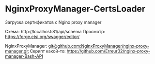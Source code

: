# NginxProxyManager-CertsLoader
Загрузка сертификатов с Nginx proxy manager


Схема: http://localhost:81/api/schema
Просмотр: https://forge.etsi.org/swagger/editor/

NginxProxyManager: [git@github.com:NginxProxyManager/nginx-proxy-manager.git](https://github.com/NginxProxyManager/nginx-proxy-manager/tree/develop)
Скрипт какой-то: https://github.com/Erreur32/nginx-proxy-manager-Bash-API